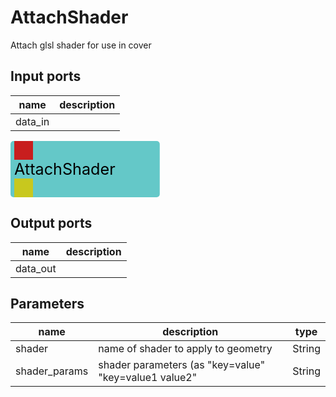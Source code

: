 
# AttachShader
Attach glsl shader for use in cover

## Input ports
|name|description|
|-|-|
|data_in||


<svg width="238.79999999999998" height="90" >
<rect x="0" y="0" width="238.79999999999998" height="90" rx="5" ry="5" style="fill:#64c8c8ff;" />
<rect x="6.0" y="0" width="30" height="30" rx="0" ry="0" style="fill:#c81e1eff;" >
<title>data_in</title></rect>
<title>data_in</title></rect><rect x="6.0" y="60" width="30" height="30" rx="0" ry="0" style="fill:#c8c81eff;" >
<title>data_out</title></rect>
<text x="6.0" y="54.0" font-size="1.7999999999999998em">AttachShader</text></svg>

## Output ports
|name|description|
|-|-|
|data_out||


## Parameters
|name|description|type|
|-|-|-|
|shader|name of shader to apply to geometry|String|
|shader_params|shader parameters (as "key=value" "key=value1 value2"|String|
